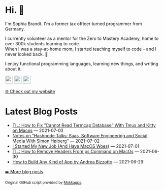 <h1>Hi. 👋</h1>
<p>I'm Sophia Brandt. I'm a former tax officer turned programmer from Germany.</p>
<p>I currently volunteer as a mentor for the Zero to Mastery Academy, home to over 300k students learning to code.<br>
When I was a stay-at-home mom, I started teaching myself to code - and I never looked back. 💜</p>
<p>I enjoy functional programming languages, learning new things, and writing about it.</p>
<p><a href="https://www.twitter.com/hisophiabrandt"><img src="https://img.shields.io/badge/twitter-%231DA1F2.svg?&style=for-the-badge&logo=twitter&logoColor=white" height=25></a> <a href="https://www.linkedin.com/in/sophiabrandt"><img src="https://img.shields.io/badge/linkedin-%230077B5.svg?&style=for-the-badge&logo=linkedin&logoColor=white" height=25></a> <a href="https://dev.to/sophiabrandt"><img src="https://img.shields.io/badge/DEV.TO-%230A0A0A.svg?&style=for-the-badge&logo=dev-dot-to&logoColor=white" height=25></a></p>
<p><a href="https://www.sophiabrandt.com">🌐 Check out my website</a></p>
<h1>Latest Blog Posts</h1>
  <ul>
    <li><a href=https://www.rockyourcode.com/til-how-to-fix-cannot-read-termcap-database-with-tmux-and-kitty-on-macos/>TIL: How to Fix ”Cannot Read Termcap Database” With Tmux and Kitty on Macos</a> — 2021-07-03</li><li><a href=https://www.rockyourcode.com/notes-on-saas-software-engineering-and-social-media-with-simon-hoiberg/>Notes on “Hashnode Talks: Saas, Software Engineering and Social Media With Simon Høiberg“</a> — 2021-07-02</li><li><a href=https://www.rockyourcode.com/i-started-my-new-job/>I Started My New Job (And Have MacOS Woes)</a> — 2021-07-01</li><li><a href=https://www.rockyourcode.com/til-how-to-remove-headers-from-ps-command-on-macos/>TIL: How to Remove Headers From ps Command on MacOs</a> — 2021-06-30</li><li><a href=https://www.rockyourcode.com/how-to-build-any-kind-of-app-by-andrea-bizzotto/>How to Build Any Kind of App by Andrea Bizzotto</a> — 2021-06-29</li>
  </ul>
<p><a href="https://www.rockyourcode.com">➡️ More blog posts</a></p>
<p><small>Original GitHub script provided by <a href="https://github.com/Mokkapps">Mokkapps</a>.</small></p>
